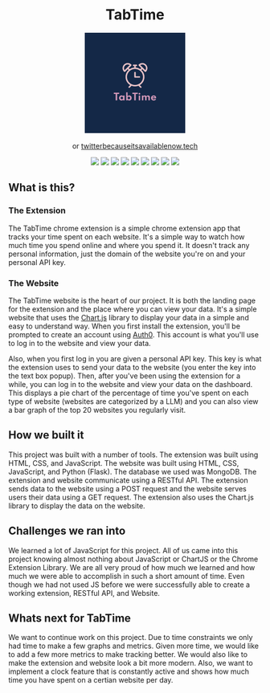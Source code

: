 <div align='center'>
<h1>TabTime</h1>
<img src="website/img/logo.png" />
<p>or <a href="https://twitterbecauseitsavailablenow.tech/">twitterbecauseitsavailablenow.tech</a></p>
<img src="https://img.shields.io/badge/HTML5-E34F26?style=for-the-badge&logo=html5&logoColor=white"/> 
<img src="https://img.shields.io/badge/CSS3-1572B6?style=for-the-badge&logo=css3&logoColor=white" /> 
<img src="https://img.shields.io/badge/JavaScript-323330?style=for-the-badge&logo=javascript&logoColor=F7DF1E" />
<img src="https://img.shields.io/badge/Chart%20js-FF6384?style=for-the-badge&logo=chartdotjs&logoColor=white"/> 
<img src="https://img.shields.io/badge/Flask-000000?style=for-the-badge&logo=flask&logoColor=white" />
<img src="https://img.shields.io/badge/Python-FFD43B?style=for-the-badge&logo=python&logoColor=blue" /> 
<img src="https://img.shields.io/badge/MongoDB-4EA94B?style=for-the-badge&logo=mongodb&logoColor=white" />
<img src="https://img.shields.io/badge/GitHub-100000?style=for-the-badge&logo=github&logoColor=white" /> 
<img src="https://img.shields.io/badge/Google_chrome-4285F4?style=for-the-badge&logo=Google-chrome&logoColor=white" />
</div>


## What is this?

### The Extension
The TabTime chrome extension is a simple chrome extension app that tracks your time spent on each website. It's a simple way to watch how much time you spend online and where you spend it. It doesn't track any personal information, just the domain of the website you're on and your personal API key. 

### The Website
The TabTime website is the heart of our project. It is both the landing page for the extension and the place where you can view your data. It's a simple website that uses the [Chart.js](https://www.chartjs.org/) library to display your data in a simple and easy to understand way. When you first install the extension, you'll be prompted to create an account using [Auth0](https://auth0.com/). This account is what you'll use to log in to the website and view your data. 

Also, when you first log in you are given a personal API key. This key is what the extension uses to send your data to the website (you enter the key into the text box popup). Then, after you've been using the extension for a while, you can log in to the website and view your data on the dashboard. This displays a pie chart of the percentage of time you've spent on each type of website (websites are categorized by a LLM) and you can also view a bar graph of the top 20 websites you regularly visit.

## How we built it
This project was built with a number of tools. The extension was built using HTML, CSS, and JavaScript. The website was built using HTML, CSS, JavaScript, and Python (Flask). The database we used was MongoDB. The extension and website communicate using a RESTful API. The extension sends data to the website using a POST request and the website serves users their data using a GET request. The extension also uses the Chart.js library to display the data on the website.

## Challenges we ran into
We learned a lot of JavaScript for this project. All of us came into this project knowing almost nothing about JavaScript or ChartJS or the Chrome Extension Library. We are all very proud of how much we learned and how much we were able to accomplish in such a short amount of time. Even though we had not used JS before we were successfully able to create a working extension, RESTful API, and Website.

## Whats next for TabTime
We want to continue work on this project. Due to time constraints we only had time to make a few graphs and metrics. Given more time, we would like to add a few more metrics to make tracking better. We would also like to make the extension and website look a bit more modern. Also, we want to implement a clock feature that is constantly active and shows how much time you have spent on a certian website per day.